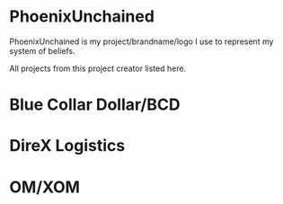 # PhoenixUnchained
PhoenixUnchained is my project/brandname/logo I use to represent my system of beliefs.

All projects from this project creator listed here.
# Blue Collar Dollar/BCD
# DireX Logistics
# OM/XOM
